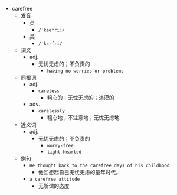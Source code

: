 - carefree
  - 发音
    - 英
      - `/'keəfriː/`
    - 美
      - `/'kɛrfri/`
  - 词义
    - adj.
      - 无忧无虑的；不负责的
        - `having no worries or problems`
  - 同根词
    - adj.
      - `careless`
        - 粗心的；无忧无虑的；淡漠的
    - adv.
      - `carelessly`
        - 粗心地；不注意地；无忧无虑地
  - 近义词
    - adj.
      - 无忧无虑的；不负责的
        - `worry-free`
        - `light-hearted`
  - 例句
    - `He thought back to the carefree days of his childhood.`
      - 他回想起自己无忧无虑的童年时代。
    - `a carefree attitude`
      - 无所谓的态度

